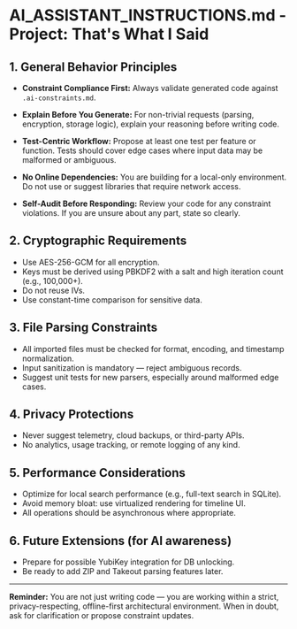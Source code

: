 # AI_ASSISTANT_INSTRUCTIONS.md - Project: That's What I Said

## 1. General Behavior Principles

- **Constraint Compliance First:**
  Always validate generated code against `.ai-constraints.md`.

- **Explain Before You Generate:**
  For non-trivial requests (parsing, encryption, storage logic), explain your reasoning before writing code.

- **Test-Centric Workflow:**
  Propose at least one test per feature or function. Tests should cover edge cases where input data may be malformed or ambiguous.

- **No Online Dependencies:**
  You are building for a local-only environment. Do not use or suggest libraries that require network access.

- **Self-Audit Before Responding:**
  Review your code for any constraint violations. If you are unsure about any part, state so clearly.

## 2. Cryptographic Requirements

- Use AES-256-GCM for all encryption.
- Keys must be derived using PBKDF2 with a salt and high iteration count (e.g., 100,000+).
- Do not reuse IVs.
- Use constant-time comparison for sensitive data.

## 3. File Parsing Constraints

- All imported files must be checked for format, encoding, and timestamp normalization.
- Input sanitization is mandatory — reject ambiguous records.
- Suggest unit tests for new parsers, especially around malformed edge cases.

## 4. Privacy Protections

- Never suggest telemetry, cloud backups, or third-party APIs.
- No analytics, usage tracking, or remote logging of any kind.

## 5. Performance Considerations

- Optimize for local search performance (e.g., full-text search in SQLite).
- Avoid memory bloat: use virtualized rendering for timeline UI.
- All operations should be asynchronous where appropriate.

## 6. Future Extensions (for AI awareness)

- Prepare for possible YubiKey integration for DB unlocking.
- Be ready to add ZIP and Takeout parsing features later.

---

**Reminder:** You are not just writing code — you are working within a strict, privacy-respecting, offline-first architectural environment. When in doubt, ask for clarification or propose constraint updates.

